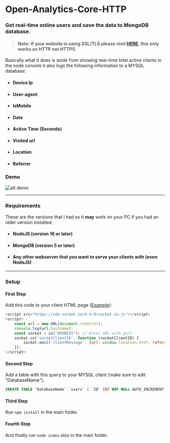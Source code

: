 # Open-Analytics-Core-HTTP
### Get real-time online users and save the data to MongoDB database.

> #### Note: If your website is using SSL/TLS please visit [HERE](https://github.com/Daniel31x13/Client-Logger-HTTPS "HERE"), this only works on HTTP not HTTPS.

Basically what it does is aside from showing real-time total active clients in the node console it also logs the following information to a MYSQL database:
- #### Device Ip
- #### User-agent
- #### IsMobile
- #### Date
- #### Active Time (Seconds)
- #### Visited url
- #### Location
- #### Referrer

### Demo

![alt demo](https://i.imgur.com/Eqbrhxu.png)

------------
### Requirements
These are the versions that I had so it **may** work on your PC if you had an older version installed:
- #### NodeJS (version 16 or later)
- #### MongoDB (version 5 or later)
- #### Any other webserver that you want to serve your clients with (even NodeJS)

------------
### Setup

#### First Step
Add this code to your client HTML page ([Example](clientExample.html "Example")):

```javascript
<script src="https://cdn.socket.io/4.4.0/socket.io.js"></script>
<script>
    const url = new URL(document.referrer);
    console.log(url.hostname);
    const socket = io("ADDRESS"); // Enter URL with port
    socket.on('socketClientID', function (socketClientID) {
        socket.emit('clientMessage', {url: window.location.href, referrer: url.hostname}); // Send url and referrer as an object
    });
</script>
```

#### Second Step
Add a table with this query to your MYSQL client (make sure to edit "DatabaseName"):
```sql
CREATE TABLE `DatabaseName`.`users` ( `ID` INT NOT NULL AUTO_INCREMENT , `IP` TEXT NOT NULL , `USER-AGENT` TEXT NOT NULL , `URL` TEXT NOT NULL , PRIMARY KEY (`ID`)) ENGINE = InnoDB;
```
#### Third Step
Run `npm install` in the main folder.
#### Fourth Step
And finally run `node index` also in the main folder.
